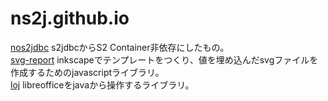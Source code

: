 # ns2j.github.io
[nos2jdbc](https://github.com/ns2j/nos2jdbc) s2jdbcからS2 Container非依存にしたもの。   
[svg-report](https://github.com/ns2j/svg-report) inkscapeでテンプレートをつくり、値を埋め込んだsvgファイルを作成するためのjavascriptライブラリ。   
[loj](https://github.com/ns2j/loj)   libreofficeをjavaから操作するライブラリ。  
